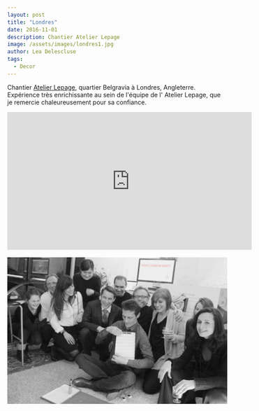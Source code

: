 ```yaml
---
layout: post
title: "Londres"
date: 2016-11-01
description: Chantier Atelier Lepage
image: /assets/images/londres1.jpg
author: Lea Delescluse
tags:
  - Decor
---
```

Chantier <a href="http://ludoviclepage.fr" target="_blank">Atelier Lepage</a>, quartier Belgravia à Londres, Angleterre.
Expérience très enrichissante au sein de l'équipe de l' Atelier Lepage, que je remercie chaleureusement pour sa confiance.

<iframe width="560" height="315" src="https://www.youtube.com/embed/JQgyjwYudi8" frameborder="0" allow="accelerometer; autoplay; encrypted-media; gyroscope; picture-in-picture" allowfullscreen></iframe>

![Placeholder](/assets/images/londres/lepage-equipe.jpg)

